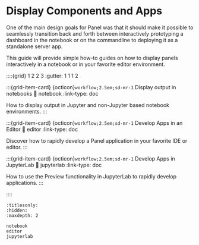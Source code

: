 # Display Components and Apps

One of the main design goals for Panel was that it should make it possible to seamlessly transition back and forth between interactively prototyping a dashboard in the notebook or on the commandline to deploying it as a standalone server app.

This guide will provide simple how-to guides on how to display panels interactively in a notebook or in your favorite editor environment.

::::{grid} 1 2 2 3
:gutter: 1 1 1 2

:::{grid-item-card} {octicon}`workflow;2.5em;sd-mr-1` Display output in notebooks
:link: notebook
:link-type: doc

How to display output in Jupyter and non-Jupyter based notebook environments.
:::

:::{grid-item-card} {octicon}`workflow;2.5em;sd-mr-1` Develop Apps in an Editor
:link: editor
:link-type: doc

Discover how to rapidly develop a Panel application in your favorite IDE or editor.
:::

:::{grid-item-card} {octicon}`workflow;2.5em;sd-mr-1` Develop Apps in JupyterLab
:link: jupyterlab
:link-type: doc

How to use the Preview functionality in JupyterLab to rapidly develop applications.
:::

::::

```{toctree}
:titlesonly:
:hidden:
:maxdepth: 2

notebook
editor
jupyterlab
```